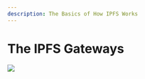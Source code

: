 ```yaml
---
description: The Basics of How IPFS Works
---
```


# The IPFS Gateways

![](<../../.gitbook/assets/image (24).png>)
